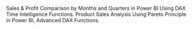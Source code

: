 Sales & Profit Comparison by Months and Quarters in Power BI Using DAX Time Intelligence Functions. Product Sales Analysis Using Pareto Principle in Power BI, Advanced DAX Functions.
